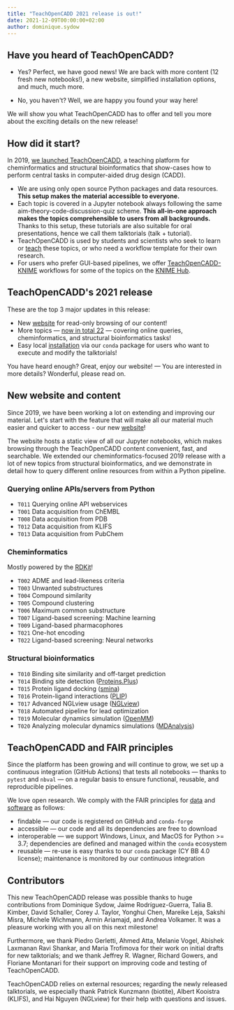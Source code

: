 ```yaml
---
title: "TeachOpenCADD 2021 release is out!"
date: 2021-12-09T00:00:00+02:00
author: dominique.sydow
---
```


## Have you heard of TeachOpenCADD?

- Yes? Perfect, we have good news! We are back with more content (12 fresh new notebooks!), a new website, simplified installation options, and much, much more.

- No, you haven't? Well, we are happy you found your way here!

We will show you what TeachOpenCADD has to offer and tell you more about the exciting details on the new release!

## How did it start?

In 2019, [we launched TeachOpenCADD](https://jcheminf.biomedcentral.com/articles/10.1186/s13321-019-0351-x), a teaching platform for cheminformatics and structural bioinformatics that show-cases how to perform central tasks in computer-aided drug design (CADD).

- We are using only open source Python packages and data resources. **This setup makes the material accessible to everyone.**
- Each topic is covered in a Jupyter notebook always following the same aim-theory-code-discussion-quiz scheme. **This all-in-one approach makes the topics comprehensible to users from all backgrounds.** Thanks to this setup, these tutorials are also suitable for oral presentations, hence we call them talktorials (talk + tutorial).
- TeachOpenCADD is used by students and scientists who seek to learn or [teach](https://pubs.acs.org/doi/abs/10.1021/bk-2021-1387.ch010) these topics, or who need a workflow template for their own research.
- For users who prefer GUI-based pipelines, we offer [TeachOpenCADD-KNIME](https://pubs.acs.org/doi/10.1021/acs.jcim.9b00662) workflows for some of the topics on the [KNIME Hub](https://hub.knime.com/volkamerlab/spaces/Public/latest/TeachOpenCADD/TeachOpenCADD).

## TeachOpenCADD's 2021 release

These are the top 3 major updates in this release:

- New [website](https://projects.volkamerlab.org/teachopencadd/) for read-only browsing of our content!
- More topics &mdash; [now in total 22](https://projects.volkamerlab.org/teachopencadd/all_talktorials.html) &mdash; covering online queries, cheminformatics, and structural bioinformatics tasks!
- Easy local [installation](https://projects.volkamerlab.org/teachopencadd/installing.html) via our `conda` package for users who want to execute and modify the talktorials!

You have heard enough? Great, enjoy our website! &mdash; You are interested in more details? Wonderful, please read on.

## New website and content

Since 2019, we have been working a lot on extending and improving our material. Let's start with the feature that will make all our material much easier and quicker to access - our new [website](https://projects.volkamerlab.org/teachopencadd/)!

The website hosts a static view of all our Jupyter notebooks, which makes browsing through the TeachOpenCADD content convenient, fast, and searchable. We extended our cheminformatics-focused 2019 release with a lot of new topics from structural bioinformatics, and we demonstrate in detail how to query different online resources from within a Python pipeline.

### Querying online APIs/servers from Python

- `T011` Querying online API webservices
- `T001` Data acquisition from ChEMBL
- `T008` Data acquisition from PDB
- `T012` Data acquisition from KLIFS
- `T013` Data acquisition from PubChem

### Cheminformatics

Mostly powered by the [RDKit](https://www.rdkit.org/)!

- `T002` ADME and lead-likeness criteria
- `T003` Unwanted substructures
- `T004` Compound similarity
- `T005` Compound clustering
- `T006` Maximum common substructure
- `T007` Ligand-based screening: Machine learning
- `T009` Ligand-based pharmacophores
- `T021` One-hot encoding
- `T022` Ligand-based screening: Neural networks

### Structural bioinformatics

- `T010` Binding site similarity and off-target prediction
- `T014` Binding site detection ([Proteins.Plus](https://proteins.plus/))
- `T015` Protein ligand docking ([smina](https://sourceforge.net/p/smina/discussion/))
- `T016` Protein-ligand interactions ([PLIP](https://github.com/pharmai/plip))
- `T017` Advanced NGLview usage ([NGLview](https://github.com/nglviewer/nglview))
- `T018` Automated pipeline for lead optimization
- `T019` Molecular dynamics simulation ([OpenMM](https://openmm.org/))
- `T020` Analyzing molecular dynamics simulations ([MDAnalysis](https://www.mdanalysis.org/))


## TeachOpenCADD and FAIR principles

Since the platform has been growing and will continue to grow, we set up a continuous integration (GitHub Actions) that tests all notebooks &mdash; thanks to `pytest` and `nbval` &mdash; on a regular basis to ensure functional, reusable, and reproducible pipelines.

We love open research. We comply with the FAIR principles for [data](https://www.nature.com/articles/sdata201618) and [software](https://content.iospress.com/articles/data-science/ds190026) as follows:

- findable &mdash; our code is registered on GitHub and `conda-forge`
- accessible &mdash; our code and all its dependencies are free to download
- interoperable &mdash; we support Windows, Linux, and MacOS for Python >= 3.7; dependencies are defined and managed within the `conda` ecosystem
- reusable &mdash; re-use is easy thanks to our `conda` package (CY BB 4.0 license); maintenance is monitored by our continuous integration

## Contributors

This new TeachOpenCADD release was possible thanks to huge contributions from Dominique Sydow, Jaime Rodríguez-Guerra, Talia B. Kimber, David Schaller, Corey J. Taylor, Yonghui Chen, Mareike Leja, Sakshi Misra, Michele Wichmann, Armin Ariamajd, and Andrea Volkamer. It was a pleasure working with you all on this next milestone!

Furthermore, we thank Piedro Gerletti, Ahmed Atta, Melanie Vogel, Abishek Laxmanan Ravi Shankar, and Maria Trofimova for their work on initial drafts for new talktorials; and we thank Jeffrey R. Wagner, Richard Gowers, and Floriane Montanari for their support on improving code and testing of TeachOpenCADD.

TeachOpenCADD relies on external resources; regarding the newly released talktorials, we especially thank Patrick Kunzmann (biotite), Albert Kooistra (KLIFS), and Hai Nguyen (NGLview) for their help with questions and issues.